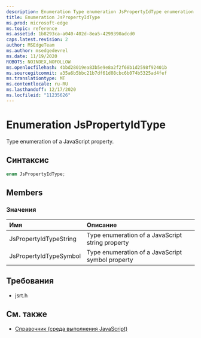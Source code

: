 ```yaml
---
description: Enumeration Type enumeration JsPropertyIdType enumeration property JavaScript.
title: Enumeration JsPropertyIdType
ms.prod: microsoft-edge
ms.topic: reference
ms.assetid: 1b8293ca-a040-402d-8ea5-4299390adcd0
caps.latest.revision: 2
author: MSEdgeTeam
ms.author: msedgedevrel
ms.date: 11/19/2020
ROBOTS: NOINDEX,NOFOLLOW
ms.openlocfilehash: 4bbd28019ea83b5e9e8a2f2f68b1d2598f92401b
ms.sourcegitcommit: a35a6b5bbc21b7df61d08cbc6b074b5325ad4fef
ms.translationtype: MT
ms.contentlocale: ru-RU
ms.lasthandoff: 12/17/2020
ms.locfileid: "11235626"
---
```

# Enumeration JsPropertyIdType  

Type enumeration of a JavaScript property.  

## Синтаксис  

```cpp
enum JsPropertyIdType;  
```  

## Members  

### Значения  

| Имя | Описание |  
|:--- |:--- |  
| JsPropertyIdTypeString | Type enumeration of a JavaScript string property |  
| JsPropertyIdTypeSymbol | Type enumeration of a JavaScript symbol property |  

## Требования  

*   jsrt.h  

## См. также  

*   [Справочник (среда выполнения JavaScript)](../chakra-hosting/reference-javascript-runtime.md)  
